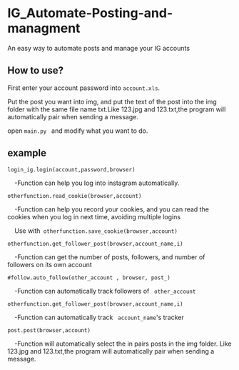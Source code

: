 # IG_Automate-Posting-and-managment
An easy way to automate posts and manage your IG accounts

## How to use?

First enter your account password into ``` account.xls ```.

Put the post you want into img, and put the text of the post into the img folder with the same file name txt.Like 123.jpg and 123.txt,the program will automatically pair when sending a message.

open  ``` main.py  ``` and modify what you want to do.
## example 
```login_ig.login(account,password,browser)```

&nbsp;&nbsp;&nbsp;&nbsp;-Function can help you log into instagram automatically.

```otherfunction.read_cookie(browser,account)```

&nbsp;&nbsp;&nbsp;&nbsp;-Function can help you record your cookies, and you can read the cookies when you log in next time, avoiding multiple logins


&nbsp;&nbsp;&nbsp;&nbsp;Use with``` otherfunction.save_cookie(browser,account)```

```otherfunction.get_follower_post(browser,account_name,i)```

&nbsp;&nbsp;&nbsp;&nbsp;-Function can get the number of posts, followers, and number of followers on its own account

```#follow.auto_follow(other_account , browser, post_)```

&nbsp;&nbsp;&nbsp;&nbsp;-Function can automatically track followers of ``` other_account```

```otherfunction.get_follower_post(browser,account_name,i)```

&nbsp;&nbsp;&nbsp;&nbsp;-Function can automatically track ``` account_name```'s tracker

```post.post(browser,account)```

&nbsp;&nbsp;&nbsp;&nbsp;-Function will automatically select the in pairs posts in the img folder. Like 123.jpg and 123.txt,the program will automatically pair when sending a message.
